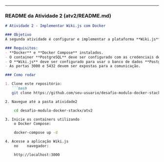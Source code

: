 
---

### **README da Atividade 2 (atv2/README.md)**

```markdown
# Atividade 2 - Implementar Wiki.js com Docker

### Objetivo
A segunda atividade é configurar e implementar a plataforma **Wiki.js** usando Docker, com um container PostgreSQL para persistência de dados.

### Requisitos:
- **Docker** e **Docker Compose** instalados.
- O container **PostgreSQL** deve ser configurado com as credenciais de acesso necessárias para o Wiki.js.
- O **Wiki.js** deve ser configurado para usar o banco de dados **PostgreSQL**.
- As portas 3000 e 5432 devem ser expostas para a comunicação.

### Como rodar

1. Clone este repositório:
   ```bash
   git clone https://github.com/seu-usuario/desafio-modulo-docker-stackx.git

2. Navegue até a pasta atividade2

    cd desafio-modulo-docker-stackx/atv2

3. Inicie os containers utilizando 
    o Docker Compose:

    docker-compose up -d

4. Acesse a aplicação Wiki.js
    no    navegador:

    http://localhost:3000
    
